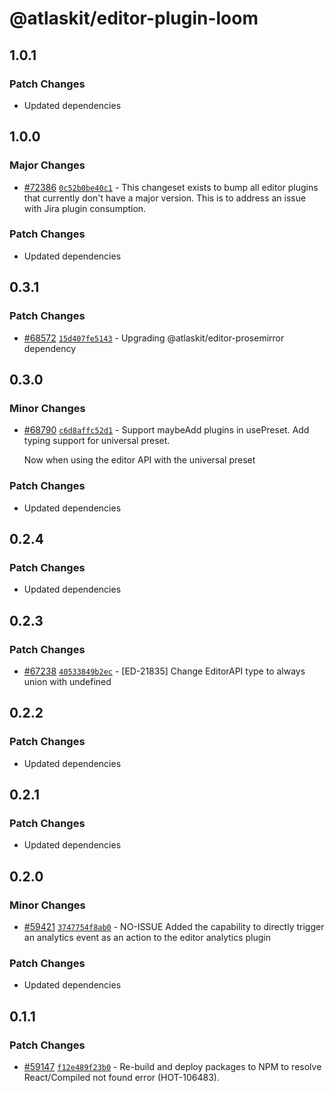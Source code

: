 # @atlaskit/editor-plugin-loom

## 1.0.1

### Patch Changes

- Updated dependencies

## 1.0.0

### Major Changes

- [#72386](https://stash.atlassian.com/projects/CONFCLOUD/repos/confluence-frontend/pull-requests/72386) [`0c52b0be40c1`](https://stash.atlassian.com/projects/CONFCLOUD/repos/confluence-frontend/commits/0c52b0be40c1) - This changeset exists to bump all editor plugins that currently don't have a major version. This is to address an issue with Jira plugin consumption.

### Patch Changes

- Updated dependencies

## 0.3.1

### Patch Changes

- [#68572](https://stash.atlassian.com/projects/CONFCLOUD/repos/confluence-frontend/pull-requests/68572) [`15d407fe5143`](https://stash.atlassian.com/projects/CONFCLOUD/repos/confluence-frontend/commits/15d407fe5143) - Upgrading @atlaskit/editor-prosemirror dependency

## 0.3.0

### Minor Changes

- [#68790](https://stash.atlassian.com/projects/CONFCLOUD/repos/confluence-frontend/pull-requests/68790) [`c6d8affc52d1`](https://stash.atlassian.com/projects/CONFCLOUD/repos/confluence-frontend/commits/c6d8affc52d1) - Support maybeAdd plugins in usePreset. Add typing support for universal preset.

  Now when using the editor API with the universal preset

### Patch Changes

- Updated dependencies

## 0.2.4

### Patch Changes

- Updated dependencies

## 0.2.3

### Patch Changes

- [#67238](https://stash.atlassian.com/projects/CONFCLOUD/repos/confluence-frontend/pull-requests/67238) [`40533849b2ec`](https://stash.atlassian.com/projects/CONFCLOUD/repos/confluence-frontend/commits/40533849b2ec) - [ED-21835] Change EditorAPI type to always union with undefined

## 0.2.2

### Patch Changes

- Updated dependencies

## 0.2.1

### Patch Changes

- Updated dependencies

## 0.2.0

### Minor Changes

- [#59421](https://stash.atlassian.com/projects/CONFCLOUD/repos/confluence-frontend/pull-requests/59421) [`3747754f8ab0`](https://stash.atlassian.com/projects/CONFCLOUD/repos/confluence-frontend/commits/3747754f8ab0) - NO-ISSUE Added the capability to directly trigger an analytics event as an action to the editor analytics plugin

### Patch Changes

- Updated dependencies

## 0.1.1

### Patch Changes

- [#59147](https://stash.atlassian.com/projects/CONFCLOUD/repos/confluence-frontend/pull-requests/59147) [`f12e489f23b0`](https://stash.atlassian.com/projects/CONFCLOUD/repos/confluence-frontend/commits/f12e489f23b0) - Re-build and deploy packages to NPM to resolve React/Compiled not found error (HOT-106483).

